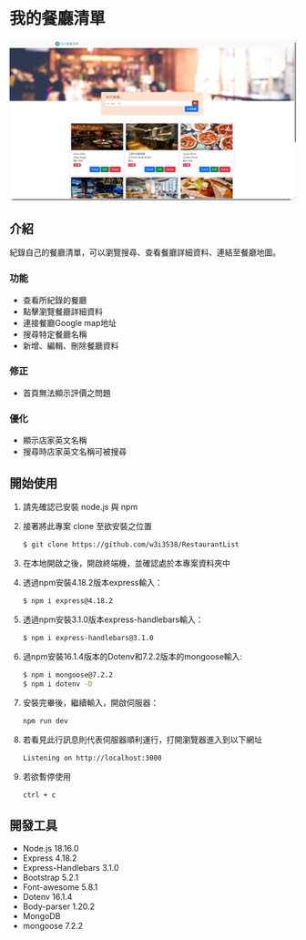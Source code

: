 # 我的餐廳清單

![GITHUB]( ./public/image/Screenshot-2.png "首頁截圖")

## 介紹

紀錄自己的餐廳清單，可以瀏覽搜尋、查看餐廳詳細資料、連結至餐廳地圖。

### 功能

* 查看所紀錄的餐廳
* 點擊瀏覽餐廳詳細資料
* 連接餐廳Google map地址
* 搜尋特定餐廳名稱
* 新增、編輯、刪除餐廳資料


### 修正

* 首頁無法顯示評價之問題

### 優化

* 顯示店家英文名稱
* 搜尋時店家英文名稱可被搜尋

## 開始使用

1. 請先確認已安裝 node.js 與 npm

2. 接著將此專案 clone 至欲安裝之位置

   ```bash
   $ git clone https://github.com/w3i3538/RestaurantList
   ```

3. 在本地開啟之後，開啟終端機，並確認處於本專案資料夾中


4. 透過npm安裝4.18.2版本express輸入：

   ```bash
   $ npm i express@4.18.2
   ```

5. 透過npm安裝3.1.0版本express-handlebars輸入：

   ```bash
   $ npm i express-handlebars@3.1.0
   ```

6. 過npm安裝16.1.4版本的Dotenv和7.2.2版本的mongoose輸入:

   ```bash
   $ npm i mongoose@7.2.2
   $ npm i dotenv -D
   ```

7. 安裝完畢後，繼續輸入，開啟伺服器：

   ```bash
   npm run dev
   ```

8. 若看見此行訊息則代表伺服器順利運行，打開瀏覽器進入到以下網址

   ```bash
   Listening on http://localhost:3000
   ```

9. 若欲暫停使用

   ```bash
   ctrl + c
   ```

## 開發工具

- Node.js 18.16.0
- Express 4.18.2
- Express-Handlebars 3.1.0
- Bootstrap 5.2.1
- Font-awesome 5.8.1
- Dotenv 16.1.4
- Body-parser 1.20.2
- MongoDB
- mongoose 7.2.2